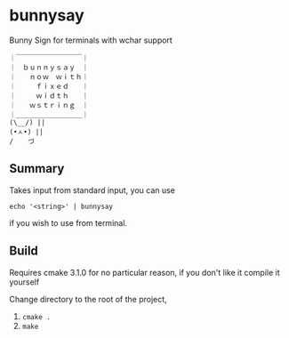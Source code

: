 # bunnysay
Bunny Sign for terminals with wchar support

```
｜￣￣￣￣￣￣￣￣￣￣｜
｜　ｂｕｎｎｙｓａｙ　｜
｜　　ｎｏｗ　ｗｉｔｈ｜
｜　　　ｆｉｘｅｄ　　｜
｜　　　ｗｉｄｔｈ　　｜
｜　　ｗｓｔｒｉｎｇ　｜
｜＿＿＿＿＿＿＿＿＿＿｜
(\__/) ||
(•ㅅ•) ||
/ 　 づ
```

## Summary

Takes input from standard input, you can use

`echo '<string>' | bunnysay`

if you wish to use from terminal.

## Build
Requires cmake 3.1.0 for no particular reason, if you don't like it compile it yourself


Change directory to the root of the project,

1. `cmake .`
2. `make`
